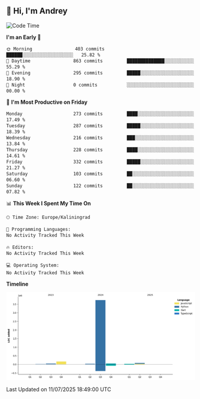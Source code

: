 ## 👋 Hi, I'm Andrey

<!--START_SECTION:waka-->
![Code Time](http://img.shields.io/badge/Code%20Time-874%20hrs%2027%20mins-blue)

**I'm an Early 🐤** 

```text
🌞 Morning                403 commits         ██████░░░░░░░░░░░░░░░░░░░   25.82 % 
🌆 Daytime                863 commits         ██████████████░░░░░░░░░░░   55.29 % 
🌃 Evening                295 commits         █████░░░░░░░░░░░░░░░░░░░░   18.90 % 
🌙 Night                  0 commits           ░░░░░░░░░░░░░░░░░░░░░░░░░   00.00 % 
```
📅 **I'm Most Productive on Friday** 

```text
Monday                   273 commits         ████░░░░░░░░░░░░░░░░░░░░░   17.49 % 
Tuesday                  287 commits         █████░░░░░░░░░░░░░░░░░░░░   18.39 % 
Wednesday                216 commits         ███░░░░░░░░░░░░░░░░░░░░░░   13.84 % 
Thursday                 228 commits         ████░░░░░░░░░░░░░░░░░░░░░   14.61 % 
Friday                   332 commits         █████░░░░░░░░░░░░░░░░░░░░   21.27 % 
Saturday                 103 commits         ██░░░░░░░░░░░░░░░░░░░░░░░   06.60 % 
Sunday                   122 commits         ██░░░░░░░░░░░░░░░░░░░░░░░   07.82 % 
```


📊 **This Week I Spent My Time On** 

```text
🕑︎ Time Zone: Europe/Kaliningrad

💬 Programming Languages: 
No Activity Tracked This Week

🔥 Editors: 
No Activity Tracked This Week

💻 Operating System: 
No Activity Tracked This Week
```

**Timeline**

![Lines of Code chart](https://raw.githubusercontent.com/Mist3s/Mist3s/main/assets/bar_graph.png)


 Last Updated on 11/07/2025 18:49:00 UTC
<!--END_SECTION:waka-->

